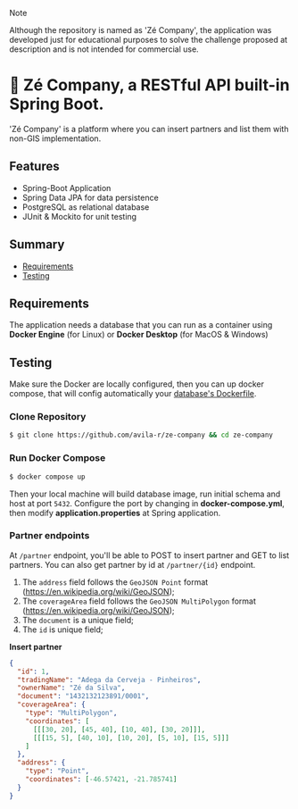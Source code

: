 > [!NOTE]
> Although the repository is named as 'Zé Company', the application was developed just for educational purposes to solve the challenge proposed at description and is not intended for commercial use.

# 🌱 Zé Company, a RESTful API built-in Spring Boot.

'Zé Company' is a platform where you can insert partners and list them with non-GIS implementation.

## Features

* Spring-Boot Application
* Spring Data JPA for data persistence
* PostgreSQL as relational database
* JUnit & Mockito for unit testing

## Summary

- [Requirements](#requirements)
- [Testing](#testing)

## Requirements
The application needs a database that you can run as a container using **Docker Engine** (for Linux) or **Docker Desktop** (for MacOS & Windows)

## Testing
Make sure the Docker are locally configured, then you can up docker compose, that will config automatically your [database's Dockerfile](#https://github.com/avila-r/ze-company/blob/main/database/Dockerfile).

### Clone Repository
```bash
$ git clone https://github.com/avila-r/ze-company && cd ze-company
```

### Run Docker Compose

```bash
$ docker compose up
```

Then your local machine will build database image, run initial schema and host at port `5432`. Configure the port by changing in __docker-compose.yml__, then modify __application.properties__ at Spring application.

### Partner endpoints
At `/partner` endpoint, you'll be able to POST to insert partner and GET to list partners. You can also get partner by id at `/partner/{id}` endpoint.

1. The `address` field follows the `GeoJSON Point` format (https://en.wikipedia.org/wiki/GeoJSON);
2. The `coverageArea` field follows the `GeoJSON MultiPolygon` format (https://en.wikipedia.org/wiki/GeoJSON);
3. The `document` is a unique field;
4. The `id` is unique field;

**Insert partner**
```json
{
  "id": 1, 
  "tradingName": "Adega da Cerveja - Pinheiros",
  "ownerName": "Zé da Silva",
  "document": "1432132123891/0001",
  "coverageArea": { 
    "type": "MultiPolygon", 
    "coordinates": [
      [[[30, 20], [45, 40], [10, 40], [30, 20]]], 
      [[[15, 5], [40, 10], [10, 20], [5, 10], [15, 5]]]
    ]
  },
  "address": { 
    "type": "Point",
    "coordinates": [-46.57421, -21.785741]
  }
}
```
